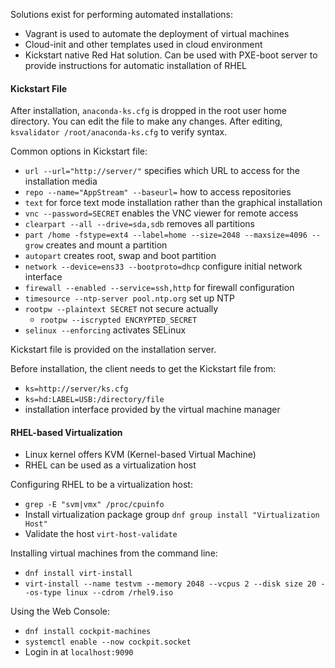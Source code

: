 Solutions exist for performing automated installations:
- Vagrant is used to automate the deployment of virtual machines
- Cloud-init and other templates used in cloud environment
- Kickstart native Red Hat solution. Can be used with PXE-boot server to provide instructions for automatic installation of RHEL

#### Kickstart File

After installation, `anaconda-ks.cfg` is dropped in the root user home directory. You can edit the file to make any changes. After editing, `ksvalidator /root/anaconda-ks.cfg` to verify syntax.

Common options in Kickstart file:
- `url --url="http://server/"` specifies which URL to access for the installation media
- `repo --name="AppStream" --baseurl=` how to access repositories
- `text` for force text mode installation rather than the graphical installation
- `vnc --password=SECRET` enables the VNC viewer for remote access
- `clearpart --all --drive=sda,sdb` removes all partitions
- `part /home -fstype=ext4 --label=home --size=2048 --maxsize=4096 --grow` creates and mount a partition
- `autopart` creates root, swap and boot partition
- `network --device=ens33 --bootproto=dhcp` configure initial network interface
- `firewall --enabled --service=ssh,http` for firewall configuration
- `timesource --ntp-server pool.ntp.org` set up NTP
- `rootpw --plaintext SECRET` not secure actually
	- `rootpw --iscrypted ENCRYPTED_SECRET`
- `selinux --enforcing` activates SELinux

Kickstart file is provided on the installation server.

Before installation, the client needs to get the Kickstart file from:
- `ks=http://server/ks.cfg`
- `ks=hd:LABEL=USB:/directory/file`
- installation interface provided by the virtual machine manager

#### RHEL-based Virtualization

- Linux kernel offers KVM (Kernel-based Virtual Machine)
- RHEL can be used as a virtualization host

Configuring RHEL to be a virtualization host:

- `grep -E "svm|vmx" /proc/cpuinfo`
- Install virtualization package group `dnf group install "Virtualization Host"`
- Validate the host `virt-host-validate`

Installing virtual machines from the command line:

- `dnf install virt-install`
- `virt-install --name testvm --memory 2048 --vcpus 2 --disk size 20 --os-type linux --cdrom /rhel9.iso`

Using the Web Console:

- `dnf install cockpit-machines`
- `systemctl enable --now cockpit.socket`
- Login in at `localhost:9090`